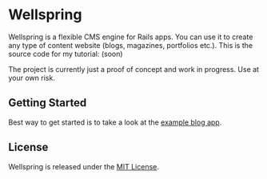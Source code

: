 # Wellspring

Wellspring is a flexible CMS engine for Rails apps. You can use it to create any type of content website (blogs, magazines, portfolios etc.). This is the source code for my tutorial: (soon)

The project is currently just a proof of concept and work in progress. Use at your own risk.

## Getting Started

Best way to get started is to take a look at the [example blog app](https://github.com/pch/wellspring-example-blog).

## License

Wellspring is released under the [MIT License](http://www.opensource.org/licenses/MIT).
